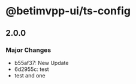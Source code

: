 # @betimvpp-ui/ts-config

## 2.0.0

### Major Changes

- b55af37: New Update
- 6d2955c: test
- test and one
